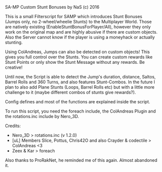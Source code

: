 SA-MP Custom Stunt Bonuses by NaS (c) 2016

This is a small Filterscript for SAMP which introduces Stunt Bonuses (Jumps only, no 2-wheel/wheelie Stunts) to the Multiplayer World.
Those are natively existing (EnableStuntBonusForPlayer/All), however they only work on the original map and are highly abusive if there are custom objects.
Also the Server cannot know if the player is using a moneyhack or actually stunting.

Using ColAndreas, Jumps can also be detected on custom objects!
This gives you full control over the Stunts. You can create custom rewards like Stunt Points or only show the Stunt Message without any rewards. Be creative!

Until now, the Script is able to detect the Jump's duration, distance, Saltos, Barrel Rolls and 360 Turns, and also features Stunt-Combos.
In the future I plan to also add Plane Stunts (Loops, Barrel Rolls etc) but with a little more challenge to it (maybe different combos of stunts give rewards?).

Config defines and most of the functions are explained inside the script.


To run this script, you need the foreach include, the ColAndreas Plugin and the rotations.inc include by Nero_3D.

Credits:

- Nero_3D > rotations.inc (v 1.2.0)
- [uL] Members Slice, Pottus, Chris42O and also Crayder & codectile > ColAndreas <3
- Zeex & Kar > foreach

Also thanks to ProRakNet, he reminded me of this again. Almost abandoned it.

